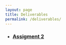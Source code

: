 ```yaml
---
layout: page
title: Deliverables
permalink: /deliverables/
---
```


<ul class="post-list">
  <li>
    <h3>
      <a href="assignment2">Assigment 2</a>
    </h3>
  </li>
</ul>

